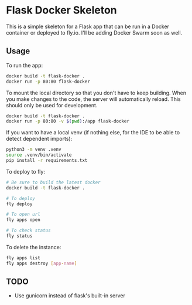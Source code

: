 # Flask Docker Skeleton

This is a simple skeleton for a Flask app that can be run in a Docker container
or deployed to fly.io. I'll be adding Docker Swarm soon as well.

## Usage

To run the app:

```sh
docker build -t flask-docker .
docker run -p 80:80 flask-docker
```

To mount the local directory so that you don't have to keep building. When you
make changes to the code, the server will automatically reload. This should
only be used for development.

```sh
docker build -t flask-docker .
docker run -p 80:80 -v $(pwd):/app flask-docker
```

If you want to have a local venv (if nothing else, for the IDE to be able to
detect dependent imports):

```sh
python3 -m venv .venv
source .venv/bin/activate
pip install -r requirements.txt
```

To deploy to fly:

```sh
# Be sure to build the latest docker
docker build -t flask-docker .

# To deploy
fly deploy

# To open url
fly apps open

# To check status
fly status
```

To delete the instance:

```sh
fly apps list
fly apps destroy [app-name]
```

## TODO

- Use gunicorn instead of flask's built-in server
